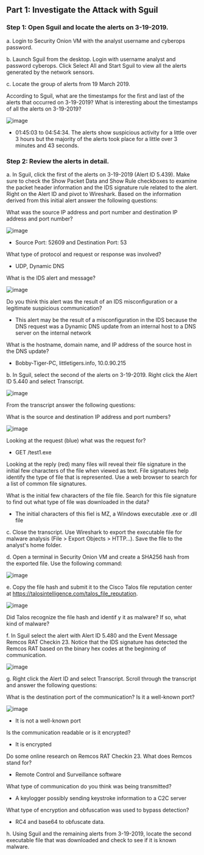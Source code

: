 ## Part 1: Investigate the Attack with Sguil
### Step 1: Open Sguil and locate the alerts on 3-19-2019.
a. Login to Security Onion VM with the analyst username and cyberops password.

b. Launch Sguil from the desktop. Login with username analyst and password cyberops. Click Select All
and Start Sguil to view all the alerts generated by the network sensors.

c. Locate the group of alerts from 19 March 2019.

According to Sguil, what are the timestamps for the first and last of the alerts that occurred on 3-19-2019?
What is interesting about the timestamps of all the alerts on 3-19-2019?

![image](https://github.com/Akhilkj123/CyberOps/assets/65653010/45a8c858-8319-4403-ab13-22028b626063)
- 01:45:03 to 04:54:34. The alerts show suspicious activity for a little over 3 hours but the majority of the alerts took place for a little over 3 minutes and 43 seconds.

### Step 2: Review the alerts in detail.
a. In Sguil, click the first of the alerts on 3-19-2019 (Alert ID 5.439). Make sure to check the Show Packet
Data and Show Rule checkboxes to examine the packet header information and the IDS signature rule related to the alert. Right on the Alert ID and pivot to Wireshark. Based on the information derived from this initial alert answer the following questions:

What was the source IP address and port number and destination IP address and port number?

![image](https://github.com/Akhilkj123/CyberOps/assets/65653010/ef9d709f-86c4-4af6-96f1-442d457ed008)
- Source Port: 52609 and Destination Port: 53

What type of protocol and request or response was involved?
- UDP, Dynamic DNS

What is the IDS alert and message?

![image](https://github.com/Akhilkj123/CyberOps/assets/65653010/672411ce-59eb-4488-9b1b-8b4a92de8adb)

Do you think this alert was the result of an IDS misconfiguration or a legitimate suspicious
communication?
- This alert may be the result of a misconfiguration in the IDS because the DNS request was a Dynamic DNS update from an internal host to a DNS server on the internal network

What is the hostname, domain name, and IP address of the source host in the DNS update?
- Bobby-Tiger-PC, littletigers.info, 10.0.90.215

b. In Sguil, select the second of the alerts on 3-19-2019. Right click the Alert ID 5.440 and select
Transcript.

![image](https://github.com/Akhilkj123/CyberOps/assets/65653010/3cbe50eb-6b3e-41d4-94ce-17935ea6bea6)

From the transcript answer the following questions:

What is the source and destination IP address and port numbers?

![image](https://github.com/Akhilkj123/CyberOps/assets/65653010/d828c149-dd0a-4c05-8b74-91380007616d)

Looking at the request (blue) what was the request for? 
- GET /test1.exe

Looking at the reply (red) many files will reveal their file signature in the initial few characters of the file
when viewed as text. File signatures help identify the type of file that is represented. Use a web browser
to search for a list of common file signatures.


What is the initial few characters of the file file. Search for this file signature to find out what type of file
was downloaded in the data?
- The initial characters of this fiel is MZ, a Windows executable .exe or .dll file

c. Close the transcript. Use Wireshark to export the executable file for malware analysis (File > Export
Objects > HTTP…). Save the file to the analyst's home folder.

d. Open a terminal in Security Onion VM and create a SHA256 hash from the exported file. Use the
following command:

![image](https://github.com/Akhilkj123/CyberOps/assets/65653010/db0e84ab-31a2-4f02-8efc-0d39b83bf715)

e. Copy the file hash and submit it to the Cisco Talos file reputation center at
https://talosintelligence.com/talos_file_reputation.

![image](https://github.com/Akhilkj123/CyberOps/assets/65653010/511c4fae-92ef-4180-bc0c-2dd27595d9e3)

Did Talos recognize the file hash and identif y it as malware? If so, what kind of malware?

f. In Sguil select the alert with Alert ID 5.480 and the Event Message Remcos RAT Checkin 23. Notice that the IDS signature has detected the Remcos RAT based on the binary hex codes at the beginning of communication.

![image](https://github.com/Akhilkj123/CyberOps/assets/65653010/e2b8744a-b4b9-489e-a294-2d5e915abb63)

g. Right click the Alert ID and select Transcript. Scroll through the transcript and answer the following
questions:

What is the destination port of the communication? Is it a well-known port?

![image](https://github.com/Akhilkj123/CyberOps/assets/65653010/ae5fd079-9768-45d6-af54-864df51c3a41)

- It is not a well-known port

Is the communication readable or is it encrypted?
- It is encrypted

Do some online research on Remcos RAT Checkin 23. What does Remcos stand for?
- Remote Control and Surveillance software

What type of communication do you think was being transmitted?
- A keylogger possibly sending keystroke information to a C2C server

What type of encryption and obfuscation was used to bypass detection?
- RC4 and base64 to obfuscate data.

h. Using Sguil and the remaining alerts from 3-19-2019, locate the second executable file that was
downloaded and check to see if it is known malware.

